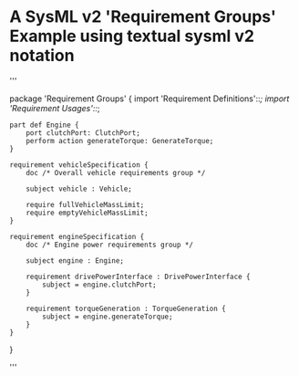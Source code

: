 # A SysML v2 'Requirement Groups' Example using textual sysml v2 notation

'''

package 'Requirement Groups' {
	import 'Requirement Definitions'::*;
	import 'Requirement Usages'::*;
	
	part def Engine {
		port clutchPort: ClutchPort;
		perform action generateTorque: GenerateTorque;
	}
	
	requirement vehicleSpecification {
		doc /* Overall vehicle requirements group */
		
		subject vehicle : Vehicle;
		
		require fullVehicleMassLimit;
		require emptyVehicleMassLimit;
	}
	
	requirement engineSpecification {
		doc /* Engine power requirements group */
		
		subject engine : Engine;
		
		requirement drivePowerInterface : DrivePowerInterface {
			subject = engine.clutchPort;
		}
		
		requirement torqueGeneration : TorqueGeneration {
			subject = engine.generateTorque;	
		}
	}
	
}

'''
